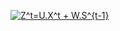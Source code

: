 <a href="https://www.codecogs.com/eqnedit.php?latex=Z^t=U.X^t&space;&plus;&space;W.S^{t-1}" target="_blank"><img src="https://latex.codecogs.com/gif.latex?Z^t=U.X^t&space;&plus;&space;W.S^{t-1}" title="Z^t=U.X^t + W.S^{t-1}" /></a>
